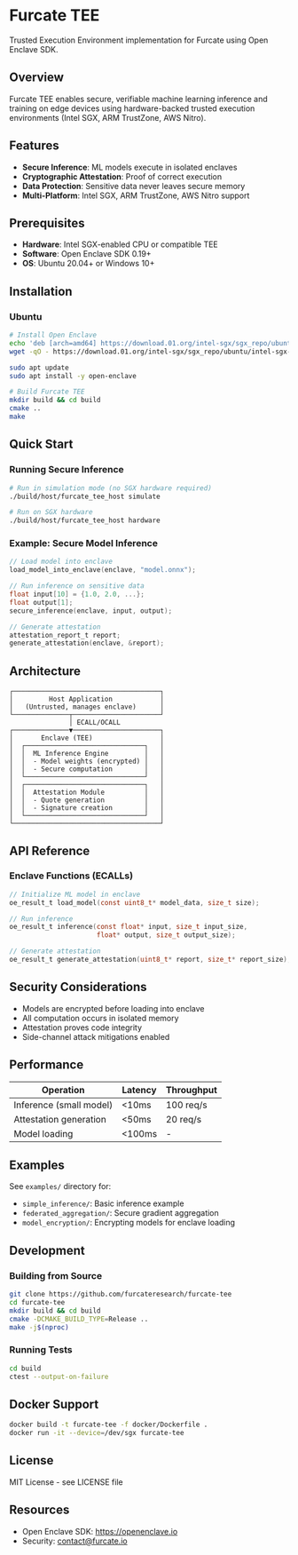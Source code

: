 # Furcate TEE

Trusted Execution Environment implementation for Furcate using Open Enclave SDK.

## Overview

Furcate TEE enables secure, verifiable machine learning inference and training on edge devices using hardware-backed trusted execution environments (Intel SGX, ARM TrustZone, AWS Nitro).

## Features

- **Secure Inference**: ML models execute in isolated enclaves
- **Cryptographic Attestation**: Proof of correct execution
- **Data Protection**: Sensitive data never leaves secure memory
- **Multi-Platform**: Intel SGX, ARM TrustZone, AWS Nitro support

## Prerequisites

- **Hardware**: Intel SGX-enabled CPU or compatible TEE
- **Software**: Open Enclave SDK 0.19+
- **OS**: Ubuntu 20.04+ or Windows 10+

## Installation

### Ubuntu

```bash
# Install Open Enclave
echo 'deb [arch=amd64] https://download.01.org/intel-sgx/sgx_repo/ubuntu focal main' | sudo tee /etc/apt/sources.list.d/intel-sgx.list
wget -qO - https://download.01.org/intel-sgx/sgx_repo/ubuntu/intel-sgx-deb.key | sudo apt-key add -

sudo apt update
sudo apt install -y open-enclave

# Build Furcate TEE
mkdir build && cd build
cmake ..
make
```

## Quick Start

### Running Secure Inference

```bash
# Run in simulation mode (no SGX hardware required)
./build/host/furcate_tee_host simulate

# Run on SGX hardware
./build/host/furcate_tee_host hardware
```

### Example: Secure Model Inference

```c
// Load model into enclave
load_model_into_enclave(enclave, "model.onnx");

// Run inference on sensitive data
float input[10] = {1.0, 2.0, ...};
float output[1];
secure_inference(enclave, input, output);

// Generate attestation
attestation_report_t report;
generate_attestation(enclave, &report);
```

## Architecture

```
┌─────────────────────────────────────┐
│         Host Application            │
│   (Untrusted, manages enclave)      │
└──────────────┬──────────────────────┘
               │ ECALL/OCALL
┌──────────────▼──────────────────────┐
│       Enclave (TEE)                 │
│  ┌──────────────────────────────┐   │
│  │  ML Inference Engine         │   │
│  │  - Model weights (encrypted) │   │
│  │  - Secure computation        │   │
│  └──────────────────────────────┘   │
│  ┌──────────────────────────────┐   │
│  │  Attestation Module          │   │
│  │  - Quote generation          │   │
│  │  - Signature creation        │   │
│  └──────────────────────────────┘   │
└─────────────────────────────────────┘
```

## API Reference

### Enclave Functions (ECALLs)

```c
// Initialize ML model in enclave
oe_result_t load_model(const uint8_t* model_data, size_t size);

// Run inference
oe_result_t inference(const float* input, size_t input_size, 
                      float* output, size_t output_size);

// Generate attestation
oe_result_t generate_attestation(uint8_t* report, size_t* report_size);
```

## Security Considerations

- Models are encrypted before loading into enclave
- All computation occurs in isolated memory
- Attestation proves code integrity
- Side-channel attack mitigations enabled

## Performance

| Operation | Latency | Throughput |
|-----------|---------|------------|
| Inference (small model) | <10ms | 100 req/s |
| Attestation generation | <50ms | 20 req/s |
| Model loading | <100ms | - |

## Examples

See `examples/` directory for:
- `simple_inference/`: Basic inference example
- `federated_aggregation/`: Secure gradient aggregation
- `model_encryption/`: Encrypting models for enclave loading

## Development

### Building from Source

```bash
git clone https://github.com/furcateresearch/furcate-tee
cd furcate-tee
mkdir build && cd build
cmake -DCMAKE_BUILD_TYPE=Release ..
make -j$(nproc)
```

### Running Tests

```bash
cd build
ctest --output-on-failure
```

## Docker Support

```bash
docker build -t furcate-tee -f docker/Dockerfile .
docker run -it --device=/dev/sgx furcate-tee
```

## License

MIT License - see LICENSE file

## Resources

- Open Enclave SDK: https://openenclave.io
- Security: contact@furcate.io

